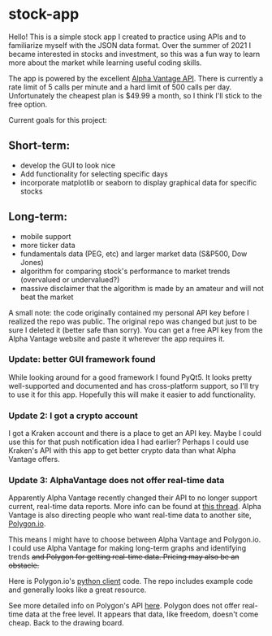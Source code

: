 
# stock-app

Hello! This is a simple stock app I created to practice using APIs and to familiarize myself with the JSON data format.
Over the summer of 2021 I became interested in stocks and investment, so this was a fun way to learn more about the market
while learning useful coding skills.

The app is powered by the excellent [Alpha Vantage API](https://rapidapi.com/alphavantage/api/alpha-vantage/). There is currently a rate limit of 5 calls per minute and a hard
limit of 500 calls per day. Unfortunately the cheapest plan is $49.99 a month, so I think I'll stick to the free option.

Current goals for this project:

##  Short-term:
- develop the GUI to look nice
- Add functionality for selecting specific days
- incorporate matplotlib or seaborn to display graphical data for specific stocks


## Long-term:
- mobile support
- more ticker data
- fundamentals data (PEG, etc) and larger market data (S&P500, Dow Jones)
- algorithm for comparing stock's performance to market trends (overvalued or undervalued?)
- massive disclaimer that the algorithm is made by an amateur and will not beat the market


A small note: the code originally contained my personal API key before I realized the repo was public. The original repo was changed but just to be sure I deleted it (better safe than sorry). You can get a free API key from the Alpha Vantage website and paste it wherever the app requires it.

### Update: better GUI framework found
While looking around for a good framework I found PyQt5. It looks pretty well-supported and documented and has cross-platform support, so I'll try to use it for this app. Hopefully this will make it easier to add functionality.

### Update 2: I got a crypto account
I got a Kraken account and there is a place to get an API key. Maybe I could use this for that push notification idea I had earlier? Perhaps I could use Kraken's API with this app to get better crypto data than what Alpha Vantage offers.

### Update 3: AlphaVantage does not offer real-time data
Apparently Alpha Vantage recently changed their API to no longer support current, real-time data reports. More info can be found at [this thread](https://stackoverflow.com/questions/59578028/get-realtime-stock-price-from-alphavantage). Alpha Vantage is also directing people who want real-time data to another site, [Polygon.io](https://polygon.io/).

This means I might have to choose between Alpha Vantage and Polygon.io. I could use Alpha Vantage for making long-term graphs and identifying trends ~~and Polygon for getting real-time data. Pricing may also be an obstacle.~~

Here is Polygon.io's [python client](https://github.com/polygon-io/client-python) code. The repo includes example code and generally looks like a great resource.

See more detailed info on Polygon's API [here](./POLYGON.md). Polygon does not offer real-time data at the free level. It appears that data, like freedom, doesn't come cheap. Back to the drawing board.